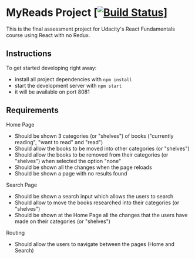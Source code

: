 # MyReads Project [[![Build Status](https://travis-ci.org/wesleyamaro/react-myreads-app.svg?branch=master)](https://travis-ci.org/wesleyamaro/react-myreads-app)]
This is the final assessment project for Udacity's React Fundamentals course using React with no Redux.

## Instructions
To get started developing right away:

* install all project dependencies with `npm install`
* start the development server with `npm start`
* it will be available on port 8081

## Requirements
Home Page
* Should be shown 3 categories (or "shelves") of books ("currently reading", "want to read" and "read")
* Should allow the books to be moved into other categories (or "shelves")
* Should allow the books to be removed from their categories (or "shelves") when selected the option "none"
* Should be shown all the changes when the page reloads
* Should be shown a page with no results found

Search Page
* Should be shown a search input which allows the users to search
* Should allow to move the books researched into their categories (or "shelves")
* Should be shown at the Home Page all the changes that the users have made on their categories (or "shelves")

Routing
* Should allow the users to navigate between the pages (Home and Search)
